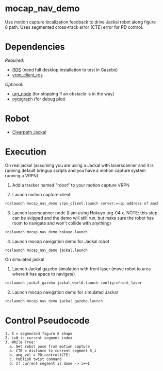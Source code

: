 # mocap_nav_demo

Use motion capture localization feedback to drive Jackal robot along figure 8 path. Uses segmented cross-track error (CTE) error for PD control.

# Dependencies

*Required:*
* [ROS](http://wiki.ros.org/kinetic/Installation/Ubuntu) (need full desktop installation to test in Gazebo)
* [vrpn_client_ros](http://wiki.ros.org/vrpn_client_ros)

*Optional:*

* [urg_node](http://wiki.ros.org/urg_node) (for stopping if an obstacle is in the way)
* [pyqtgraph](http://www.pyqtgraph.org/) (for debug plot)

# Robot

* [Clearpath Jackal](https://www.clearpathrobotics.com/jackal-small-unmanned-ground-vehicle/)

# Execution

On real jackal (assuming you are using a Jackal with laserscanner and it is running default bringup scripts and you have a motion capture system running a VRPN)

1. Add a tracker named "robot" to your motion capture VRPN

2. Launch motion capture client
```bash
roslaunch mocap_nav_demo vrpn_client.launch server:=<ip address of machine running motion capture server>
```

3. Launch laserscanner node (I am using Hokuyo urg-04lx. NOTE: this step can be skipped and the demo will still run, but make sure the robot has room to navigate and won't collide with anything)
```bash
roslaunch mocap_nav_demo hokuyo.launch
```

4. Launch mocap navigation demo for Jackal robot
```bash
roslaunch mocap_nav_demo jackal.launch 
```

On simulated jackal

1. Launch Jackal gazebo simulation with front laser (move robot to area where it has space to navigate)
```bash
roslaunch jackal_gazebo jackal_world.launch config:=front_laser
```

2. Launch mocap navigation demo for simulated Jackal
```bash
roslaunch mocap_nav_demo jackal_gazebo.launch
```

# Control Pseudocode
  
    1. S = segmented figure 8 shape
    2. i=0 is current segment index
    3. While True:
      a. Get robot pose from motion capture
      a. CTE = distance to current segment S_i
      b. ang_vel = PD_control(CTE)
      c. Publish twist command 
      d. If current segment is done -> i+=1




